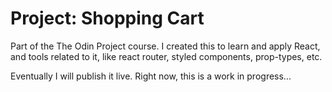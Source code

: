# Project: Shopping Cart

Part of the The Odin Project course. I created this to learn and apply React, and tools related to it, like react router, styled components, prop-types, etc.

Eventually I will publish it live. Right now, this is a work in progress...
